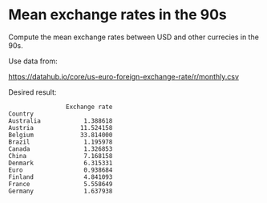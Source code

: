 # Mean exchange rates in the 90s

Compute the mean exchange rates between USD and other currecies in the 90s.

Use data from:

https://datahub.io/core/us-euro-foreign-exchange-rate/r/monthly.csv

Desired result:

```
                Exchange rate
Country
Australia            1.388618
Austria             11.524158
Belgium             33.814000
Brazil               1.195978
Canada               1.326853
China                7.168158
Denmark              6.315331
Euro                 0.938684
Finland              4.841093
France               5.558649
Germany              1.637938
```
